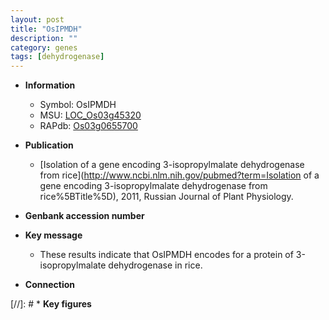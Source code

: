 ```yaml
---
layout: post
title: "OsIPMDH"
description: ""
category: genes
tags: [dehydrogenase]
---
```


* **Information**  
    + Symbol: OsIPMDH  
    + MSU: [LOC_Os03g45320](http://rice.uga.edu/cgi-bin/ORF_infopage.cgi?orf=LOC_Os03g45320)  
    + RAPdb: [Os03g0655700](https://rapdb.dna.affrc.go.jp/locus/?name=Os03g0655700)  

* **Publication**  
    + [Isolation of a gene encoding 3-isopropylmalate dehydrogenase from rice](http://www.ncbi.nlm.nih.gov/pubmed?term=Isolation of a gene encoding 3-isopropylmalate dehydrogenase from rice%5BTitle%5D), 2011, Russian Journal of Plant Physiology.

* **Genbank accession number**  

* **Key message**  
    + These results indicate that OsIPMDH encodes for a protein of 3-isopropylmalate dehydrogenase in rice.

* **Connection**  

[//]: # * **Key figures**  



